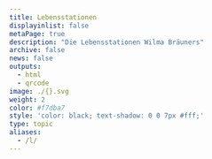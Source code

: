 ```yaml
---
title: Lebensstationen
displayinlist: false
metaPage: true
description: "Die Lebensstationen Wilma Bräuners"
archive: false
news: false
outputs:
  - html
  - qrcode
image: ./{}.svg
weight: 2
color: #f7dba7
style: 'color: black; text-shadow: 0 0 7px #fff;'
type: topic
aliases:
  - /l/
---
```

